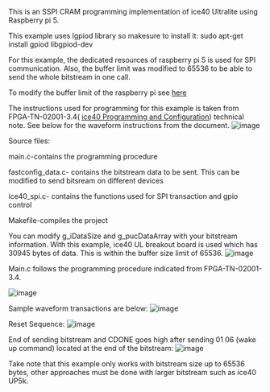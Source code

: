 This is an SSPI CRAM programming implementation of ice40 Ultralite using Raspberry pi 5. 

This example uses lgpiod library so makesure to install it: sudo apt-get install gpiod libgpiod-dev

For this example, the dedicated resources of raspberry pi 5 is used for SPI communication. Also, the buffer limit was modified to 65536 to be able to send the whole bitstream in one call.

To modify the buffer limit of the raspberry pi see [here](https://raspberrypi.stackexchange.com/questions/65595/spi-transfer-fails-with-buffer-size-greater-than-4096)

The instructions used for programming for this example is taken from FPGA-TN-02001-3.4( [ice40 Programming and Configuration](https://www.latticesemi.com/view_document?document_id=46502)) technical note. See below for the waveform instructions from the document.
![image](https://github.com/user-attachments/assets/d2f8afd1-0711-4ea5-af9f-bec0dd8c61b2)

Source files: 

main.c-contains the programming procedure

fastconfig_data.c- contains the bitstream data to be sent. This can be modified to send bitsream on different devices

ice40_spi.c- contains the functions used for SPI transaction and gpio control

Makefile-compiles the project 

You can modify g_iDataSize and g_pucDataArray with your bitstream information. With this example, ice40 UL breakout board is used which has 30945 bytes of data. This is within the buffer size limit of 65536.
![image](https://github.com/user-attachments/assets/6a628d53-7f24-4785-b03e-134fbfeb3cab)

Main.c follows the programming procedure indicated from FPGA-TN-02001-3.4. 

![image](https://github.com/user-attachments/assets/b38a9cd4-a934-4bb0-b11b-ec684b92ef04)


Sample waveform transactions are below:
![image](https://github.com/user-attachments/assets/0a807872-a117-482f-bf04-91dee6643076)

Reset Sequence:
![image](https://github.com/user-attachments/assets/b0401fc8-0eef-4997-9d2c-b18e3625c61b)

End of sending bitstream and CDONE goes high after sending 01 06 (wake up command) located at the end of the bitstream:
![image](https://github.com/user-attachments/assets/b1dbc925-c353-4fdb-9c96-95d0fce48403)




Take note that this example only works with bitstream size up to 65536 bytes, other approaches must be done with larger bitstream such as ice40 UP5k.
